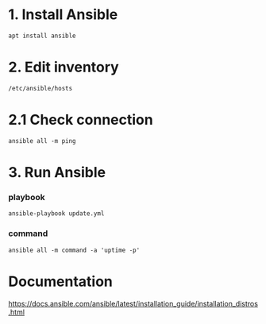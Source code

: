 # 1. Install Ansible
```
apt install ansible
```
# 2. Edit inventory
```
/etc/ansible/hosts
```
# 2.1 Check connection
```
ansible all -m ping
```

# 3. Run Ansible
### playbook
```
ansible-playbook update.yml
```
### command
```
ansible all -m command -a 'uptime -p'
```

# Documentation
https://docs.ansible.com/ansible/latest/installation_guide/installation_distros.html
